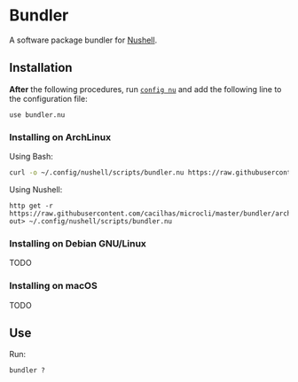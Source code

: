[config nu]: https://www.nushell.sh/commands/docs/config_nu.html
[Nushell]: https://www.nushell.sh/

# Bundler

A software package bundler for [Nushell][].

## Installation

**After** the following procedures, run [`config nu`][config nu] and add the
following line to the configuration file:

```nu
use bundler.nu
```

### Installing on ArchLinux

Using Bash:

```sh
curl -o ~/.config/nushell/scripts/bundler.nu https://raw.githubusercontent.com/cacilhas/microcli/master/bundler/archlinux.nu
```

Using Nushell:

```nu
http get -r https://raw.githubusercontent.com/cacilhas/microcli/master/bundler/archlinux.nu out> ~/.config/nushell/scripts/bundler.nu
```

### Installing on Debian GNU/Linux

TODO

### Installing on macOS

TODO

## Use

Run:

```nu
bundler ?
```
